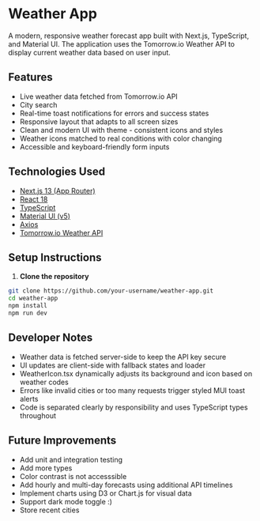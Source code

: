 # Weather App

A modern, responsive weather forecast app built with Next.js, TypeScript, and Material UI. The application uses the Tomorrow.io Weather API to display current weather data based on user input.

## Features

- Live weather data fetched from Tomorrow.io API  
- City search
- Real-time toast notifications for errors and success states  
- Responsive layout that adapts to all screen sizes  
- Clean and modern UI with theme - consistent icons and styles  
- Weather icons matched to real conditions with color changing  
- Accessible and keyboard-friendly form inputs

## Technologies Used

- [Next.js 13 (App Router)](https://nextjs.org/)
- [React 18](https://reactjs.org/)
- [TypeScript](https://www.typescriptlang.org/)
- [Material UI (v5)](https://mui.com/)
- [Axios](https://axios-http.com/)
- [Tomorrow.io Weather API](https://www.tomorrow.io/)

## Setup Instructions

1. **Clone the repository**

```bash
git clone https://github.com/your-username/weather-app.git
cd weather-app
npm install
npm run dev
```

## Developer Notes
- Weather data is fetched server-side to keep the API key secure
- UI updates are client-side with fallback states and loader
- WeatherIcon.tsx dynamically adjusts its background and icon based on weather codes
- Errors like invalid cities or too many requests trigger styled MUI toast alerts
- Code is separated clearly by responsibility and uses TypeScript types throughout

## Future Improvements
- Add unit and integration testing
- Add more types 
- Color contrast is not accesssible
- Add hourly and multi-day forecasts using additional API timelines
- Implement charts using D3 or Chart.js for visual data
- Support dark mode toggle :)
- Store recent cities
